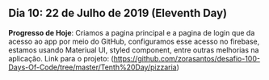 ## Dia 10: 22 de Julho de 2019 (Eleventh Day)
**Progresso de Hoje**: Criamos a pagina principal e a pagina de login que da acesso ao app por meio do GitHub, configuramos esse acesso no firebase, estamos usando Materiual UI, styled component, entre outras melhorias na aplicação. Link para o projeto: (https://github.com/zorasantos/desafio-100-Days-Of-Code/tree/master/Tenth%20Day/pizzaria)